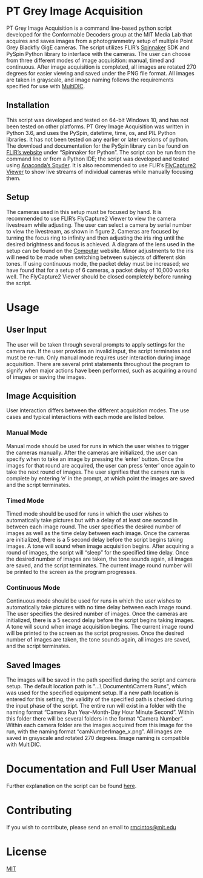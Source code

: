 # PT Grey Image Acquisition
PT Grey Image Acquisition is a command line-based python script developed for the Conformable Decoders group at the MIT Media Lab that acquires and saves images from a photogrammetry setup of multiple Point Grey Blackfly GigE cameras. The script utilizes FLIR’s [Spinnaker](https://www.ptgrey.com/spinnaker-sdk) SDK and PySpin Python library to interface with the cameras. The user can choose from three different modes of image acquisition: manual, timed and continuous. After image acquisition is completed, all images are rotated 270 degrees for easier viewing and saved under the PNG file format. All images are taken in grayscale, and image naming follows the requirements specified for use with [MultiDIC](https://github.com/MultiDIC/MultiDIC). 
## Installation
This script was developed and tested on 64-bit Windows 10, and has not been tested on other platforms. PT Grey Image Acquisition was written in Python 3.6, and uses the PySpin, datetime, time, os, and PIL Python libraries. It has not been tested on any earlier or later versions of python. The download and documentation for the PySpin library can be found on [FLIR’s website](https://www.ptgrey.com/support/downloads) under “Spinnaker for Python”.  The script can be run from the command line or from a Python IDE; the script was developed and tested using [Anaconda’s Spyder](https://www.anaconda.com/download/).  It is also recommended to use FLIR’s [FlyCapture2 Viewer](https://www.ptgrey.com/support/downloads) to show live streams of individual cameras while manually focusing them. 
## Setup
The cameras used in this setup must be focused by hand. It is recommended to use FLIR’s FlyCapture2 Viewer to view the camera livestream while adjusting. The user can select a camera by serial number to view the livestream, as shown in figure 2. Cameras are focused by turning the focus ring to infinity and then adjusting the iris ring until the desired brightness and focus is achieved. A diagram of the lens used in the setup can be found on the [Computar](https://computar.com/resources/files_v2/1636/A4Z2812CS-MPIR_12-14.pdf) website. Minor adjustments to the iris will need to be made when switching between subjects of different skin tones. If using continuous mode, the packet delay must be increased; we have found that for a setup of 6 cameras, a packet delay of 10,000 works well. The FlyCapture2 Viewer should be closed completely before running the script.
# Usage
## User Input
The user will be taken through several prompts to apply settings for the camera run. If the user provides an invalid input, the script terminates and must be re-run. Only manual mode requires user interaction during image acquisition. There are several print statements throughout the program to signify when major actions have been performed, such as acquiring a round of images or saving the images.
## Image Acquisition
User interaction differs between the different acquisition modes. The use cases and typical interactions with each mode are listed below.  
### Manual Mode
Manual mode should be used for runs in which the user wishes to trigger the cameras manually. After the cameras are initialized, the user can specify when to take an image by pressing the ‘enter’ button. Once the images for that round are acquired, the user can press ‘enter’ once again to take the next round of images. The user signifies that the camera run is complete by entering ‘e’ in the prompt, at which point the images are saved and the script terminates. 
### Timed Mode
Timed mode should be used for runs in which the user wishes to automatically take pictures but with a delay of at least one second in between each image round. The user specifies the desired number of images as well as the time delay between each image. Once the cameras are initialized, there is a 5 second delay before the script begins taking images. A tone will sound when image acquisition begins. After acquiring a round of images, the script will “sleep” for the specified time delay. Once the desired number of images are taken, the tone sounds again, all images are saved, and the script terminates. The current image round number will be printed to the screen as the program progresses. 
### Continuous Mode
Continuous mode should be used for runs in which the user wishes to automatically take pictures with no time delay between each image round. The user specifies the desired number of images. Once the cameras are initialized, there is a 5 second delay before the script begins taking images. A tone will sound when image acquisition begins. The current image round will be printed to the screen as the script progresses. Once the desired number of images are taken, the tone sounds again, all images are saved, and the script terminates. 
## Saved Images
The images will be saved in the path specified during the script and camera setup. The default location path is "…\ Documents\Camera Runs", which was used for the specified equipment setup. If a new path location is entered for this setting, the validity of the specified path is checked during the input phase of the script. The entire run will exist in a folder with the naming format “Camera Run Year-Month-Day Hour Minute Second”. Within this folder there will be several folders in the format “Camera Number”. Within each camera folder are the images acquired from this image for the run, with the naming format “camNumberImage_x.png”. All images are saved in grayscale and rotated 270 degrees. Image naming is compatible with MultiDIC. 
# Documentation and Full User Manual
Further explanation on the script can be found [here](https://github.com/rachelmci/PT-Grey-Image-Acquisition/blob/master/Software%20Documentation%20and%20User%20Guide.pdf).
# Contributing
If you wish to contribute, please send an email to rmcintos@mit.edu
# License
[MIT](https://choosealicense.com/licenses/mit/)

